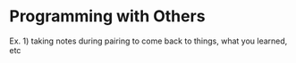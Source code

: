 # Programming with Others

Ex. 1\) taking notes during pairing to come back to things, what you learned, etc



